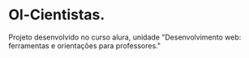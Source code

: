 # Ol-Cientistas.

Projeto desenvolvido no curso alura, unidade "Desenvolvimento web: ferramentas e orientações para professores."
